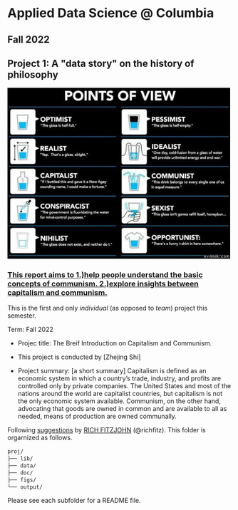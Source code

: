 # Applied Data Science @ Columbia
## Fall 2022
## Project 1: A "data story" on the history of philosophy

<img src="figs/100126-the-glass.jpeg" width="500">

### [This report aims to 1.)help people understand the basic concepts of communism. 2.)explore insights between capitalism and communism.](doc/)
This is the first and only *individual* (as opposed to *team*) project this semester. 

Term: Fall 2022

+ Projec title: The Breif Introduction on Capitalism and Communism.
+ This project is conducted by [Zhejing Shi]

+ Project summary: [a short summary] Capitalism is defined as an economic system in which a country’s trade, industry, and profits are controlled only by private companies. The United States and most of the nations around the world are capitalist countries, but capitalism is not the only economic system available. Communism, on the other hand, advocating that goods are owned in common and are available to all as needed, means of production are owned communally.

Following [suggestions](http://nicercode.github.io/blog/2013-04-05-projects/) by [RICH FITZJOHN](http://nicercode.github.io/about/#Team) (@richfitz). This folder is orgarnized as follows.

```
proj/
├── lib/
├── data/
├── doc/
├── figs/
└── output/
```

Please see each subfolder for a README file.
